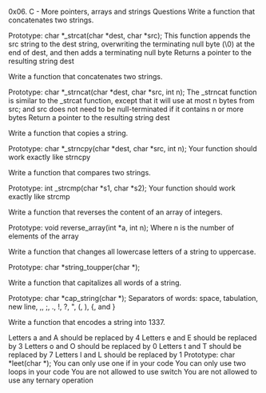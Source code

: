 0x06. C - More pointers, arrays and strings
Questions
Write a function that concatenates two strings.

Prototype: char *_strcat(char *dest, char *src);
This function appends the src string to the dest string, overwriting the terminating null byte (\0) at the end of dest, and then adds a terminating null byte
Returns a pointer to the resulting string dest

Write a function that concatenates two strings.

Prototype: char *_strncat(char *dest, char *src, int n);
The _strncat function is similar to the _strcat function, except that
it will use at most n bytes from src; and
src does not need to be null-terminated if it contains n or more bytes
Return a pointer to the resulting string dest

Write a function that copies a string.

Prototype: char *_strncpy(char *dest, char *src, int n);
Your function should work exactly like strncpy

Write a function that compares two strings.

Prototype: int _strcmp(char *s1, char *s2);
Your function should work exactly like strcmp

Write a function that reverses the content of an array of integers.

Prototype: void reverse_array(int *a, int n);
Where n is the number of elements of the array

Write a function that changes all lowercase letters of a string to uppercase.

Prototype: char *string_toupper(char *);

Write a function that capitalizes all words of a string.

Prototype: char *cap_string(char *);
Separators of words: space, tabulation, new line, ,, ;, ., !, ?, ", (, ), {, and }

Write a function that encodes a string into 1337.

Letters a and A should be replaced by 4
Letters e and E should be replaced by 3
Letters o and O should be replaced by 0
Letters t and T should be replaced by 7
Letters l and L should be replaced by 1
Prototype: char *leet(char *);
You can only use one if in your code
You can only use two loops in your code
You are not allowed to use switch
You are not allowed to use any ternary operation
